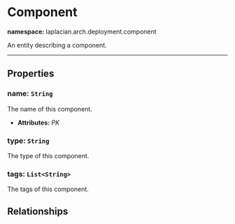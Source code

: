 # **Component**
**namespace:** laplacian.arch.deployment.component

An entity describing a component.



---

## Properties

### name: `String`
The name of this component.
- **Attributes:** *PK*

### type: `String`
The type of this component.

### tags: `List<String>`
The tags of this component.

## Relationships